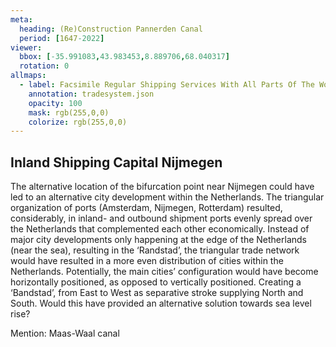 ```yaml
---
meta:
  heading: (Re)Construction Pannerden Canal
  period: [1647-2022]
viewer:
  bbox: [-35.991083,43.983453,8.889706,68.040317]
  rotation: 0
allmaps:
  - label: Facsimile Regular Shipping Services With All Parts Of The World, 1935-1939
    annotation: tradesystem.json
    opacity: 100
    mask: rgb(255,0,0)
    colorize: rgb(255,0,0)
---
```


## Inland Shipping Capital Nijmegen

The alternative location of the bifurcation point near Nijmegen could have led to an alternative city development within the Netherlands. The triangular organization of ports (Amsterdam, Nijmegen, Rotterdam) resulted, considerably, in inland- and outbound shipment ports evenly spread over the Netherlands that complemented each other economically.
Instead of major city developments only happening at the edge of the Netherlands (near the sea), resulting in the ‘Randstad’, the triangular trade network would have resulted in a more even distribution of cities within the Netherlands. Potentially, the main cities’ configuration would have become horizontally positioned, as opposed to vertically positioned. Creating a ‘Bandstad’, from East to West as separative stroke supplying North and South. Would this have provided an alternative solution towards sea level rise?

Mention: Maas-Waal canal
